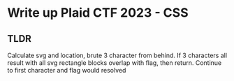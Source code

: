 # Write up Plaid CTF 2023 - CSS

## TLDR

Calculate svg and location, brute 3 character from behind. If 3 characters all result with all svg rectangle blocks overlap with flag, then return. Continue to first character and flag would resolved
